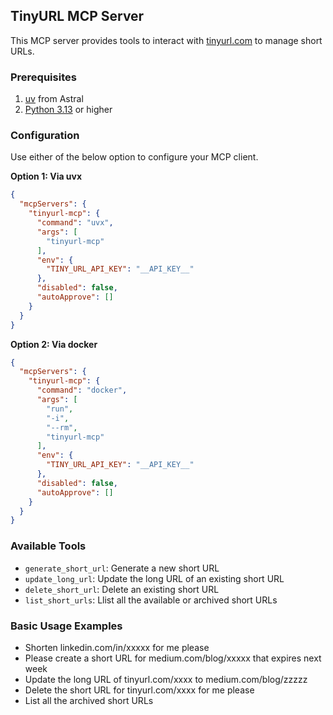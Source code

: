 ## TinyURL MCP Server

This MCP server provides tools to interact with [tinyurl.com](https://tinyurl.com) to manage short URLs.

### Prerequisites

1. [uv](https://docs.astral.sh/uv/) from Astral
2. [Python 3.13](https://www.python.org/downloads/) or higher

### Configuration

Use either of the below option to configure your MCP client.

**Option 1: Via uvx**
```json
{
  "mcpServers": {
    "tinyurl-mcp": {
      "command": "uvx",
      "args": [
        "tinyurl-mcp"
      ],
      "env": {
        "TINY_URL_API_KEY": "__API_KEY__"
      },
      "disabled": false,
      "autoApprove": []
    }
  }
}
```


**Option 2: Via docker**

```json
{
  "mcpServers": {
    "tinyurl-mcp": {
      "command": "docker",
      "args": [
        "run",
        "-i",
        "--rm",
        "tinyurl-mcp"
      ],
      "env": {
        "TINY_URL_API_KEY": "__API_KEY__"
      },
      "disabled": false,
      "autoApprove": []
    }
  }
}
```

### Available Tools

- `generate_short_url`: Generate a new short URL
- `update_long_url`:  Update the long URL of an existing short URL
- `delete_short_url`: Delete an existing short URL
- `list_short_urls`: Llist all the available or archived short URLs

### Basic Usage Examples

- Shorten linkedin.com/in/xxxxx for me please
- Please create a short URL for medium.com/blog/xxxxx that expires next week
- Update the long URL of tinyurl.com/xxxx to medium.com/blog/zzzzz
- Delete the short URL for tinyurl.com/xxxx for me please
- List all the archived short URLs
